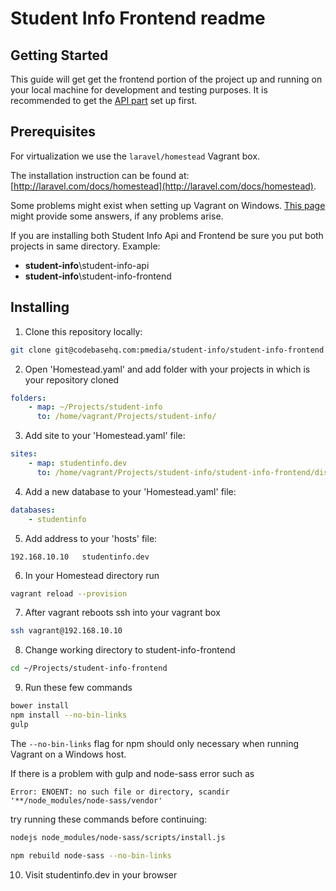 # Student Info Frontend readme

## Getting Started

This guide will get get the frontend portion of the project up and running on your local machine for development and testing purposes. It is recommended to get the [API part](https://github.com/DevanaLabs/studentinfo-api) set up first. 

## Prerequisites

For virtualization we use the `laravel/homestead` Vagrant box.

The installation instruction can be found at: [http://laravel.com/docs/homestead](http://laravel.com/docs/homestead). 

Some problems might exist when setting up Vagrant on Windows. [This page](http://sherriflemings.blogspot.rs/2015/03/laravel-homestead-on-windows-8.html) might provide some answers, if any problems arise. 

If you are installing both Student Info Api and Frontend be sure you put both projects in same directory. 
Example: 

- __student-info__\\student-info-api
- __student-info__\\student-info-frontend


## Installing

1. Clone this repository locally:
``` bash
git clone git@codebasehq.com:pmedia/student-info/student-info-frontend.git
``` 

2. Open 'Homestead.yaml' and add folder with your projects in which is your repository cloned 
``` yaml
folders:
    - map: ~/Projects/student-info
      to: /home/vagrant/Projects/student-info/
```

3. Add site to your 'Homestead.yaml' file:
``` yaml
sites: 
    - map: studentinfo.dev
      to: /home/vagrant/Projects/student-info/student-info-frontend/dist
```

4. Add a new database to your 'Homestead.yaml' file:
``` yaml
databases:
    - studentinfo
```

5. Add address to your 'hosts' file:
```
192.168.10.10   studentinfo.dev
```

6. In your Homestead directory run
``` bash
vagrant reload --provision
```

7. After vagrant reboots ssh into your vagrant box
``` bash
ssh vagrant@192.168.10.10
```

8. Change working directory to student-info-frontend
``` bash
cd ~/Projects/student-info-frontend
```

9. Run these few commands
``` bash
bower install
npm install --no-bin-links
gulp
```
The `--no-bin-links` flag for npm should only necessary when running Vagrant on a Windows host.  

If there is a problem with gulp and node-sass error such as 
```
Error: ENOENT: no such file or directory, scandir '**/node_modules/node-sass/vendor' 
```
try running these commands before continuing: 

``` bash
nodejs node_modules/node-sass/scripts/install.js

npm rebuild node-sass --no-bin-links
```

10. Visit studentinfo.dev in your browser 
